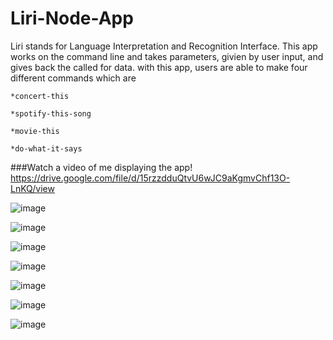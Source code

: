 # Liri-Node-App

Liri stands for Language Interpretation and Recognition Interface. This app works on the command line and takes parameters, givien by user input, and gives back the called for data. with this app, users are able to make four different commands which are

    *concert-this

    *spotify-this-song

    *movie-this

    *do-what-it-says








###Watch a video of me displaying the app!
https://drive.google.com/file/d/15rzzdduQtvU6wJC9aKgmvChf13O-LnKQ/view


![image](https://user-images.githubusercontent.com/53095806/66799736-4dfcaa00-eee0-11e9-8ff4-aa9f52a8506d.png)




![image](https://user-images.githubusercontent.com/53095806/66799783-89977400-eee0-11e9-8e4a-08565365c960.png)




![image](https://user-images.githubusercontent.com/53095806/66799830-b3509b00-eee0-11e9-82bc-fd5ce65f74d8.png)




![image](https://user-images.githubusercontent.com/53095806/66799858-d11e0000-eee0-11e9-9b93-ca5cb99b81ff.png)




![image](https://user-images.githubusercontent.com/53095806/66799892-f01c9200-eee0-11e9-91a3-ed077e927a4e.png)




![image](https://user-images.githubusercontent.com/53095806/66799925-16dac880-eee1-11e9-9071-cab6d55a921a.png)


![image](https://user-images.githubusercontent.com/53095806/66799958-3ffb5900-eee1-11e9-9670-08c3eba2af77.png)
